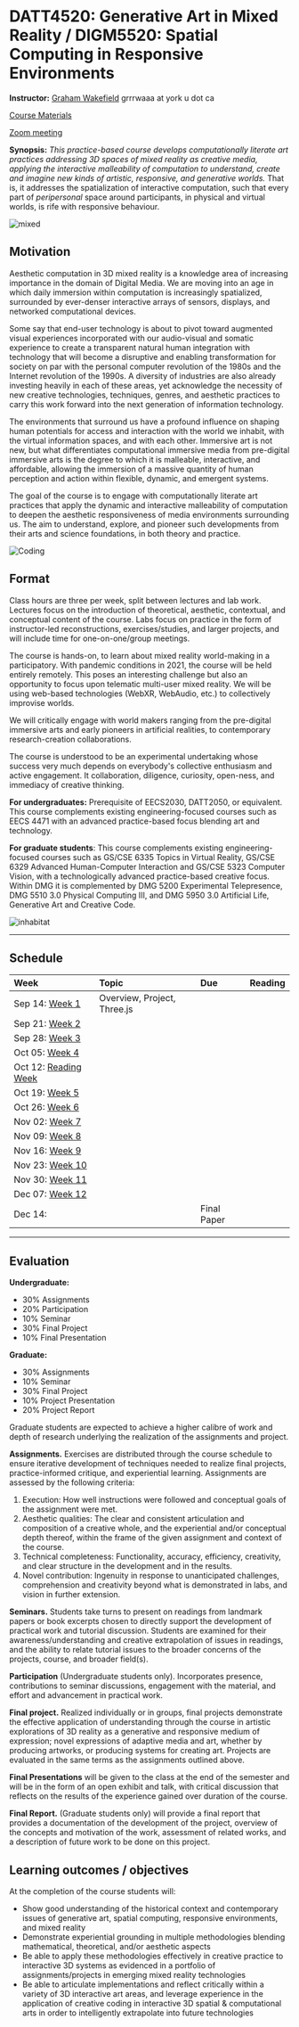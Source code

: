 <!--
{
}
-->
# DATT4520: Generative Art in Mixed Reality / DIGM5520: Spatial Computing in Responsive Environments 

**Instructor:** [Graham Wakefield](https://ampd.yorku.ca/profile/graham-wakefield/) grrrwaaa at york u dot ca

[Course Materials](http://alicelab.world/digm5520)

[Zoom meeting](https://yorku.zoom.us/j/94516869391?pwd=cWEyN0JIUFAvYU9xdmVmUXBhdXlxdz09)

<!-- **[Class video recordings](https://drive.google.com/drive/folders/1ugOFYW7sSkKypBPf_m7uCXDhz0GX8Cg8?usp=sharing)** -->

**Synopsis:** *This practice-based course develops computationally literate art practices addressing 3D spaces of mixed reality as creative media, applying the interactive malleability of computation to understand, create and imagine new kinds of artistic, responsive, and generative worlds.* That is, it addresses the spatialization of interactive computation, such that every part of *peripersonal* space around participants, in physical and virtual worlds, is rife with responsive behaviour. 

![mixed](img/mixed2.png)

## Motivation

Aesthetic computation in 3D mixed reality is a knowledge area of increasing importance in the domain of Digital Media. We are moving into an age in which daily immersion within computation is increasingly spatialized, surrounded by ever-denser interactive arrays of sensors, displays, and networked computational devices. 

Some say that end-user technology is about to pivot toward augmented visual experiences incorporated with our audio-visual and somatic experience to create a transparent natural human integration with technology that will become a disruptive and enabling transformation for society on par with the personal computer revolution of the 1980s and the Internet revolution of the 1990s. A diversity of industries are also already investing heavily in each of these areas, yet acknowledge the necessity of new creative technologies, techniques, genres, and aesthetic practices to carry this work forward into the next generation of information technology. 

The environments that surround us have a profound influence on shaping human potentials for access and interaction with the world we inhabit, with the virtual information spaces, and with each other. Immersive art is not new, but what differentiates computational immersive media from pre-digital immersive arts is the degree to which it is malleable, interactive, and affordable, allowing the immersion of a massive quantity of human perception and action within flexible, dynamic, and emergent systems.

The goal of the course is to engage with computationally literate art practices that apply the dynamic and interactive malleability of computation to deepen the aesthetic responsiveness of media environments surrounding us. The aim to understand, explore, and pioneer such developments from their arts and science foundations, in both theory and practice. 

![Coding](img/coding.png)


## Format

Class hours are three per week, split between lectures and lab work. Lectures focus on the introduction of theoretical, aesthetic, contextual, and conceptual content of the course. Labs focus on practice in the form of instructor-led reconstructions, exercises/studies, and larger projects, and will include time for one-on-one/group meetings. 

The course is hands-on, to learn about mixed reality world-making in a participatory. <!--Software systems and environments will be provided and developed together. Harware used may include RGBD cameras (e.g. Kinect), stereoscopic projections, VR head-mounted displays, and loudspeaker arrays. -->  With pandemic conditions in 2021, the course will be held entirely remotely. This poses an interesting challenge but also an opportunity to focus upon telematic multi-user mixed reality. We will be using web-based technologies (WebXR, WebAudio, etc.) to collectively improvise worlds.

<!-- Theoretical and technical instruction enables students to develop projects, however the course is conceived as arts-focused and portfolio-centric, with emphasis primarily toward "compositional" and artistic explorations of 3D reality as a generative and responsive medium of expression (whether by producing artworks, or producing systems for creating art).--> We will critically engage with world makers ranging from the pre-digital immersive arts and early pioneers in artificial realities, to contemporary research-creation collaborations. 
<!-- such as the [Living Architecture Systems Group](http://livingarchitecturesystems.com) and [Artificial Nature](https://artificialnature.net). -->

The course is understood to be an experimental undertaking whose success very much depends on everybody's collective enthusiasm and active engagement. It collaboration, diligence, curiosity, open-ness, and immediacy of creative thinking.

**For undergraduates:** Prerequisite of EECS2030, DATT2050, or equivalent. This course complements existing engineering-focused courses such as EECS 4471 with an advanced practice-based focus blending art and technology.

**For graduate students**: This course complements existing engineering-focused courses such as GS/CSE 6335 Topics in Virtual Reality, GS/CSE 6329 Advanced Human-Computer Interaction and GS/CSE 5323 Computer Vision, with a technologically advanced practice-based creative focus. Within DMG it is complemented by DMG 5200 Experimental Telepresence, DMG 5510 3.0 Physical Computing III, and DMG 5950 3.0 Artificial Life, Generative Art and Creative Code.

![inhabitat](img/inhabitat.png)

-----
## Schedule

| Week                        | Topic | Due | Reading |
| :--                         | :--   | :-- | :--     |
| Sep 14: [Week 1](#week-1)   | Overview, Project, Three.js |  |
| Sep 21: [Week 2](#week-2)   |  |  |
| Sep 28: [Week 3](#week-3)   |  |  |
| Oct 05: [Week 4](#week-4)   |  |  |
| Oct 12: [Reading Week](#reading-week)   |  |  |
| Oct 19: [Week 5](#week-5)   |  |  |
| Oct 26: [Week 6](#week-6)   |  |  |
| Nov 02: [Week 7](#week-7)   |  |  |
| Nov 09: [Week 8](#week-8)   |  |  |
| Nov 16: [Week 9](#week-9)   |  |  |
| Nov 23: [Week 10](#week-10)   |  |  |
| Nov 30: [Week 11](#week-11)   |  |  |
| Dec 07: [Week 12](#week-12)   |  |  |
| Dec 14:  | | Final Paper |

-----

## Evaluation

**Undergraduate:**

- 30% Assignments
- 20% Participation
- 10% Seminar
- 30% Final Project
- 10% Final Presentation

**Graduate:**

- 30% Assignments
- 10% Seminar
- 30% Final Project
- 10% Project Presentation
- 20% Project Report

Graduate students are expected to achieve a higher calibre of work and depth of research underlying the realization of the assignments and project. 

**Assignments.** Exercises are distributed through the course schedule to ensure iterative development of techniques needed to realize final projects, practice-informed critique, and experiential learning. Assignments are assessed by the following criteria:

1. Execution: How well instructions were followed and conceptual goals of the assignment were met.
2. Aesthetic qualities: The clear and consistent articulation and composition of a creative whole, and the experiential and/or conceptual depth thereof, within the frame of the given assignment and context of the course.
3. Technical completeness: Functionality, accuracy, efficiency, creativity, and clear structure in the development and in the results.
4. Novel contribution: Ingenuity in response to unanticipated challenges, comprehension and creativity beyond what is demonstrated in labs, and vision in further extension. 

**Seminars.** Students take turns to present on readings from landmark papers or book excerpts chosen to directly support the development of practical work and tutorial discussion. Students are examined for their awareness/understanding and creative extrapolation of issues in readings, and the ability to relate tutorial issues to the broader concerns of the projects, course, and broader field(s).
	
**Participation** (Undergraduate students only). Incorporates presence, contributions to seminar discussions, engagement with the material, and effort and advancement in practical work. 

**Final project.** Realized individually or in groups, final projects demonstrate the effective application of understanding through the course in artistic explorations of 3D reality as a generative and responsive medium of expression; novel expressions of adaptive media and art, whether by producing artworks, or producing systems for creating art. Projects are evaluated in the same terms as the assignments outlined above. 

**Final Presentations** will be given to the class at the end of the semester and will be in the form of an open exhibit and talk, with critical discussion that reflects on the results of the experience gained over duration of the course.

**Final Report.** (Graduate students only) will provide a final report that provides a documentation of the development of the project, overview of the concepts and motivation of the work, assessment of related works, and a description of future work to be done on this project.

## Learning outcomes / objectives

At the completion of the course students will:

- Show good understanding of the historical context and contemporary issues of generative art, spatial computing, responsive environments, and mixed reality
- Demonstrate experiential grounding in multiple methodologies blending mathematical, theoretical, and/or aesthetic aspects
- Be able to apply these methodologies effectively in creative practice to interactive 3D systems as evidenced in a portfolio of assignments/projects in emerging mixed reality technologies
- Be able to articulate implementations and reflect critically within a variety of 3D interactive art areas, and leverage experience in the application of creative coding in interactive 3D spatial & computational arts in order to intelligently extrapolate into future technologies

